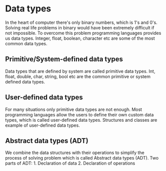 # Data types

In the heart of computer there's only binary numbers, which is 1's and 0's. Solving real life problems in binary would have been extremely difficult if not impossible. To overcome this problem programming languages provides us data types. Integer, float, boolean, character etc are some of the most common data types.

## Primitive/System-defined data types

Data types that are defined by system are called primitive data types. Int, float, double, char, string, bool etc are the common primitive or system defined data types.

## User-defined data types

For many situations only primitive data types are not enough. Most programming languages allow the users to define their own custom data types, which is called user-defined data types. Structures and classes are example of user-defined data types.

## Abstract data types \(ADT\)

We combine the data structures with their operations to simplify the process of solving problem which is called Abstract data types \(ADT\). Two parts of ADT: 1. Declaration of data 2. Declaration of operations

